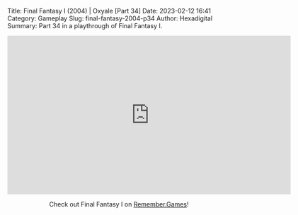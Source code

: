 Title: Final Fantasy I (2004) | Oxyale [Part 34]
Date: 2023-02-12 16:41
Category: Gameplay
Slug: final-fantasy-2004-p34
Author: Hexadigital
Summary: Part 34 in a playthrough of Final Fantasy I.

<center><iframe src="https://www.youtube.com/embed/9g2Kr-oxjHs?feature=oembed" allow="accelerometer; autoplay; encrypted-media; gyroscope; picture-in-picture" width="640" height="360" frameborder="0"></iframe>

Check out Final Fantasy I on [Remember.Games](https://remember.games/game/6866/final-fantasy-i-ii-dawn-of-souls/)!</center>

